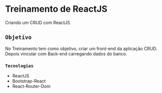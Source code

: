 # Treinamento de ReactJS

Criando um CRUD com ReactJS

## `Objetivo`

No Treinamento tem como objetivo, criar um front-end da aplicação CRUD.
Depois vincular com Back-end carregando dados do banco.


### `Tecnologias`

- ReactJS
- Bootstrap-React
- React-Router-Dom

